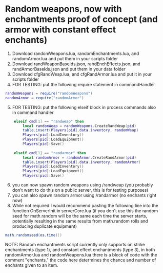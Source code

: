 # Random weapons, now with enchantments proof of concept (and armor with constant effect enchants)
1. Download randomWeapons.lua, randomEnchantments.lua, and randomArmor.lua and put them in your scripts folder
2. Download randWeaponBaseIds.json, randEnchEffects.json, and randArmorBaseIds.json and put them in your data folder
3. Download cfgRandWeap.lua, and cfgRandArmor.lua and put it in your scripts folder
4. FOR TESTING: put the following require statement in commandHandler
```lua
randomWeapons = require("randomWeapons")
randomArmor = require("randomArmor")
```
5. FOR TESTING: put the following elseif block in process commands also in command handler
```lua
	elseif cmd[1] == "randweap" then
		local randomWeap = randomWeapons.CreateRandWeap(pid)
		table.insert(Players[pid].data.inventory, randomWeap)
		Players[pid]:LoadInventory()
		Players[pid]:LoadEquipment()
		Players[pid]:Save()
		
	elseif cmd[1] == "randarmor" then
		local randomArmor = randomArmor.CreateRandArmor(pid)
		table.insert(Players[pid].data.inventory, randomArmor)
		Players[pid]:LoadInventory()
		Players[pid]:LoadEquipment()
		Players[pid]:Save()
```
6. you can now spawn random weapons using /randweap (you probably don't want to do this on a public server, this is for testing purposes)
7. you can also spawn random armor using /randarmor (no enchants right now)
8. While not required I would recommend pasting the following line into the function OnServerInit in serverCore.lua (if you don't use this the random seed for math.random will be the same each time the server starts, potentially resulting in the same results from math.random rolls and producing duplicate equipment)
```lua
math.randomseed(os.time())
```

NOTE: Random enchantments script currently only supports on strike enchantments (type 1), and constant effect enchantments (type 3), in both randomArmor.lua and randomWeapons.lua there is a block of code with the comment "enchants," the code here determines the chance and number of enchants given to an item.
